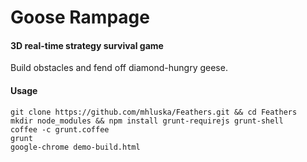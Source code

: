 Goose Rampage
=============

#### 3D real-time strategy survival game ####
Build obstacles and fend off diamond-hungry geese.

#### Usage ####
    git clone https://github.com/mhluska/Feathers.git && cd Feathers 
    mkdir node_modules && npm install grunt-requirejs grunt-shell
    coffee -c grunt.coffee
    grunt
    google-chrome demo-build.html
